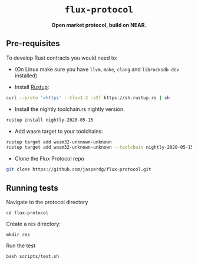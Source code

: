 <div align="center">

  <h1><code>flux-protocol</code></h1>

  <p>
    <strong>Open market protocol, build on NEAR.</strong>
  </p>

</div>

## Pre-requisites
To develop Rust contracts you would need to:
* (On Linux make sure you have `llvm`, `make`, `clang` and `librocksdb-dev` installed)

* Install [Rustup](https://rustup.rs/):
```bash
curl --proto '=https' --tlsv1.2 -sSf https://sh.rustup.rs | sh
```
* Install the nightly toolchain.rs nightly version.
```bash
rustup install nightly-2020-05-15
```
* Add wasm target to your toolchains:
```bash
rustup target add wasm32-unknown-unknown
rustup target add wasm32-unknown-unknown --toolchain nightly-2020-05-15
```
* Clone the Flux Protocol repo 
```bash
git clone https://github.com/jasperdg/flux-protocol.git
```

## Running tests
Navigate to the protocol directory

```
cd flux-protocol
```

Create a res directory:
```
mkdir res
```

Run the test

```
bash scripts/test.sh
```